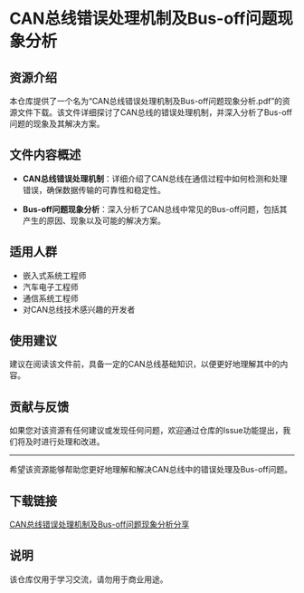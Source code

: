 # CAN总线错误处理机制及Bus-off问题现象分析

## 资源介绍

本仓库提供了一个名为“CAN总线错误处理机制及Bus-off问题现象分析.pdf”的资源文件下载。该文件详细探讨了CAN总线的错误处理机制，并深入分析了Bus-off问题的现象及其解决方案。

## 文件内容概述

- **CAN总线错误处理机制**：详细介绍了CAN总线在通信过程中如何检测和处理错误，确保数据传输的可靠性和稳定性。
  
- **Bus-off问题现象分析**：深入分析了CAN总线中常见的Bus-off问题，包括其产生的原因、现象以及可能的解决方案。

## 适用人群

- 嵌入式系统工程师
- 汽车电子工程师
- 通信系统工程师
- 对CAN总线技术感兴趣的开发者

## 使用建议

建议在阅读该文件前，具备一定的CAN总线基础知识，以便更好地理解其中的内容。

## 贡献与反馈

如果您对该资源有任何建议或发现任何问题，欢迎通过仓库的Issue功能提出，我们将及时进行处理和改进。

---

希望该资源能够帮助您更好地理解和解决CAN总线中的错误处理及Bus-off问题。

## 下载链接
[CAN总线错误处理机制及Bus-off问题现象分析分享](https://pan.quark.cn/s/3e1d45020c06)

## 说明

该仓库仅用于学习交流，请勿用于商业用途。
